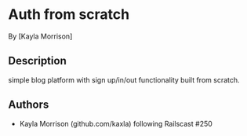 # Auth from scratch

By [Kayla Morrison]

## Description
simple blog platform with sign up/in/out functionality built from scratch.


## Authors

* Kayla Morrison (github.com/kaxla) following Railscast #250
